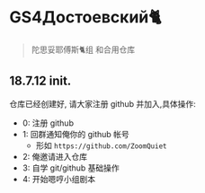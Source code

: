 # GS4Достоевский🐈
> 陀思妥耶傅斯🐈组 和合用仓库


## 18.7.12 init.

仓库已经创建好, 请大家注册 github 并加入,具体操作:

- 0: 注册 github
- 1: 回群通知俺你的 github 帐号
    + 形如 `https://github.com/ZoomQuiet`
- 2: 俺邀请进入仓库
- 3: 自学 git/github 基础操作
- 4: 开始嗯哼小组剧本
